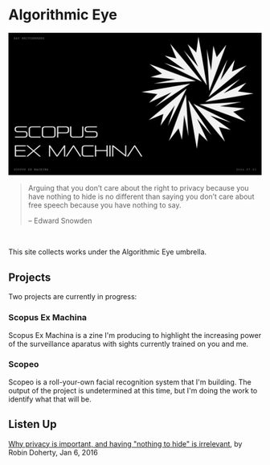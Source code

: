 # Algorithmic Eye

![Scopus Ex Machina Slide](./public/images/scopus-ex-machina-presentation-cover.png)

>Arguing that you don’t care about the right to privacy because you have nothing to hide is no different than saying you don’t care about free speech because you have nothing to say.
>
>– Edward Snowden

<br>

This site collects works under the Algorithmic Eye umbrella.


## Projects 

Two projects are currently in progress:

### Scopus Ex Machina

Scopus Ex Machina is a zine I'm producing to highlight the increasing power of the surveillance aparatus with sights currently trained on you and me.

### Scopeo

Scopeo is a roll-your-own facial recognition system that I'm building. The output of the project is undetermined at this time, but I'm doing the work to identify what that will be.


## Listen Up

[Why privacy is important, and having "nothing to hide" is irrelevant](https://robindoherty.com/2016/01/06/nothing-to-hide.html), by Robin Doherty, Jan 6, 2016